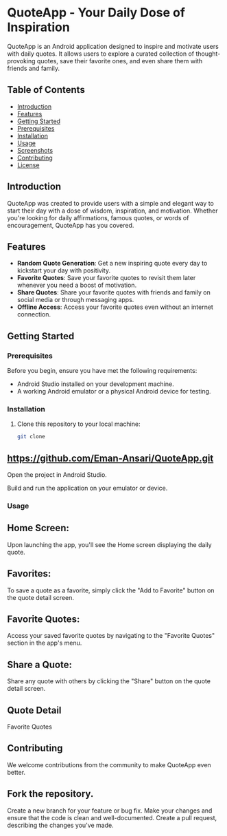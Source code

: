 # QuoteApp - Your Daily Dose of Inspiration

QuoteApp is an Android application designed to inspire and motivate users with daily quotes.
It allows users to explore a curated collection of thought-provoking quotes, save their favorite ones, and even share them with friends and family.

## Table of Contents
- [Introduction](#introduction)
- [Features](#features)
- [Getting Started](#getting-started)
- [Prerequisites](#prerequisites)
- [Installation](#installation)
- [Usage](#usage)
- [Screenshots](#screenshots)
- [Contributing](#contributing)
- [License](#license)

## Introduction

QuoteApp was created to provide users with a simple and elegant way to start their day with a dose of wisdom, inspiration, and motivation. 
Whether you're looking for daily affirmations, famous quotes, or words of encouragement, QuoteApp has you covered.

## Features

- **Random Quote Generation**: Get a new inspiring quote every day to kickstart your day with positivity.
- **Favorite Quotes**: Save your favorite quotes to revisit them later whenever you need a boost of motivation.
- **Share Quotes**: Share your favorite quotes with friends and family on social media or through messaging apps.
- **Offline Access**: Access your favorite quotes even without an internet connection.

## Getting Started

### Prerequisites

Before you begin, ensure you have met the following requirements:
- Android Studio installed on your development machine.
- A working Android emulator or a physical Android device for testing.

### Installation

1. Clone this repository to your local machine:
   ```bash
   git clone
  ## https://github.com/Eman-Ansari/QuoteApp.git

Open the project in Android Studio.

Build and run the application on your emulator or device.

### Usage

## Home Screen: 
Upon launching the app, you'll see the Home screen displaying the daily quote.

## Favorites: 
To save a quote as a favorite, simply click the "Add to Favorite" button on the quote detail screen.

## Favorite Quotes: 
Access your saved favorite quotes by navigating to the "Favorite Quotes" section in the app's menu.

## Share a Quote: 
Share any quote with others by clicking the "Share" button on the quote detail screen.

## Quote Detail
Favorite Quotes

## Contributing
We welcome contributions from the community to make QuoteApp even better.

## Fork the repository.
Create a new branch for your feature or bug fix.
Make your changes and ensure that the code is clean and well-documented.
Create a pull request, describing the changes you've made.



   
